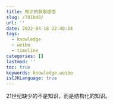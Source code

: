 ```yaml
---
title: 知识的获取感悟
slug: /701bd8/
url: ''
date: 2022-04-18 22:40:14
tags:
  - knowledge
  - weibo
  - timeline
categories: []
lastmod: ''
toc: true
keywords: knowledge,weibo
isCJKLanguage: true
---
```

21世纪缺少的不是知识，而是结构化的知识。